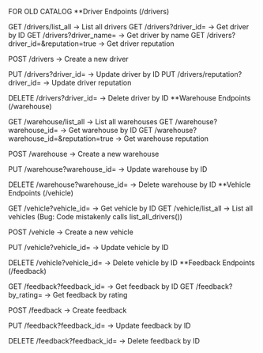 FOR OLD CATALOG
**Driver Endpoints (/drivers)

GET /drivers/list_all → List all drivers
GET /drivers?driver_id=<id> → Get driver by ID
GET /drivers?driver_name=<name> → Get driver by name
GET /drivers?driver_id=<id>&reputation=true → Get driver reputation

POST /drivers → Create a new driver

PUT /drivers?driver_id=<id> → Update driver by ID
PUT /drivers/reputation?driver_id=<id> → Update driver reputation
  
DELETE /drivers?driver_id=<id> → Delete driver by ID
**Warehouse Endpoints (/warehouse)

GET /warehouse/list_all → List all warehouses
GET /warehouse?warehouse_id=<id> → Get warehouse by ID
GET /warehouse?warehouse_id=<id>&reputation=true → Get warehouse reputation

POST /warehouse → Create a new warehouse

PUT /warehouse?warehouse_id=<id> → Update warehouse by ID
  
DELETE /warehouse?warehouse_id=<id> → Delete warehouse by ID
**Vehicle Endpoints (/vehicle)

GET /vehicle?vehicle_id=<id> → Get vehicle by ID
GET /vehicle/list_all → List all vehicles (Bug: Code mistakenly calls list_all_drivers())

POST /vehicle → Create a new vehicle

PUT /vehicle?vehicle_id=<id> → Update vehicle by ID
  
DELETE /vehicle?vehicle_id=<id> → Delete vehicle by ID
**Feedback Endpoints (/feedback)

GET /feedback?feedback_id=<id> → Get feedback by ID
GET /feedback?by_rating=<rating> → Get feedback by rating

POST /feedback → Create feedback

PUT /feedback?feedback_id=<id> → Update feedback by ID
  
DELETE /feedback?feedback_id=<id> → Delete feedback by ID
